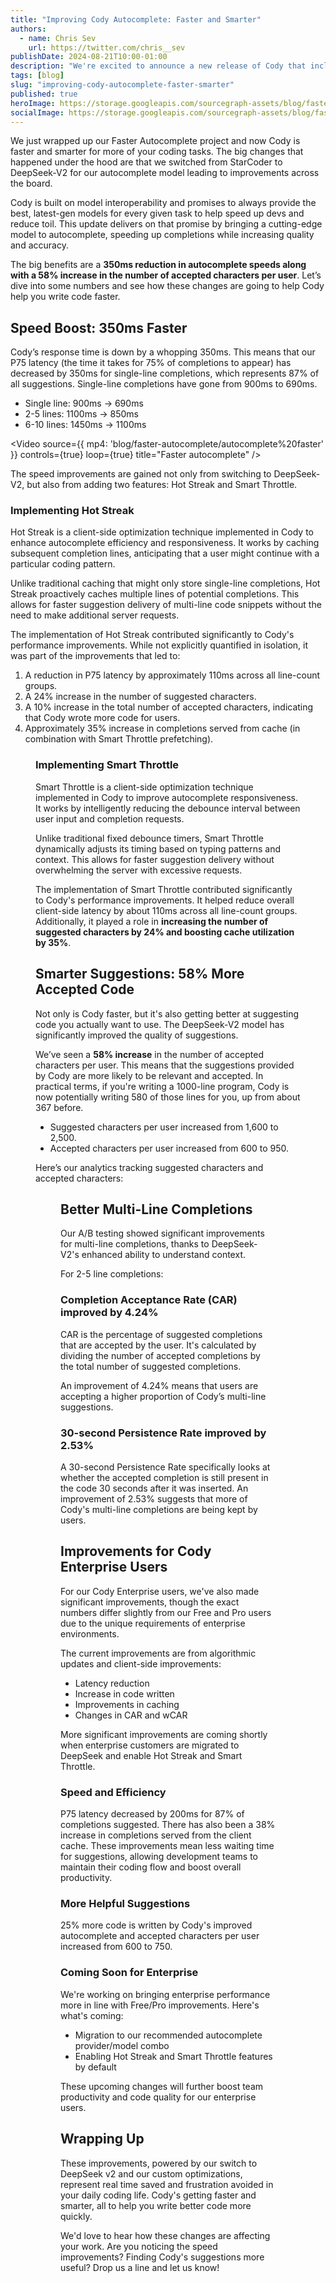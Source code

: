```yaml
---
title: "Improving Cody Autocomplete: Faster and Smarter"
authors:
  - name: Chris Sev
    url: https://twitter.com/chris__sev
publishDate: 2024-08-21T10:00-01:00
description: "We're excited to announce a new release of Cody that includes faster autocomplete and smarter code suggestions."
tags: [blog]
slug: "improving-cody-autocomplete-faster-smarter"
published: true
heroImage: https://storage.googleapis.com/sourcegraph-assets/blog/faster-autocomplete/autocomplete-cover.png
socialImage: https://storage.googleapis.com/sourcegraph-assets/blog/faster-autocomplete/autocomplete-cover.png
--- 
```


We just wrapped up our Faster Autocomplete project and now Cody is faster and smarter for more of your coding tasks. The big changes that happened under the hood are that we switched from StarCoder to DeepSeek-V2 for our autocomplete model leading to improvements across the board.

Cody is built on model interoperability and promises to always provide the best, latest-gen models for every given task to help speed up devs and reduce toil. This update delivers on that promise by bringing a cutting-edge model to autocomplete, speeding up completions while increasing quality and accuracy.

The big benefits are a **350ms reduction in autocomplete speeds along with a 58% increase in the number of accepted characters per user**. Let’s dive into some numbers and see how these changes are going to help Cody help you write code faster.

## Speed Boost: 350ms Faster

Cody’s response time is down by a whopping 350ms. This means that our P75 latency (the time it takes for 75% of completions to appear) has decreased by 350ms for single-line completions, which represents 87% of all suggestions. Single-line completions have gone from 900ms to 690ms.

- Single line: 900ms -> 690ms
- 2-5 lines: 1100ms -> 850ms
- 6-10 lines: 1450ms -> 1100ms

<Video
  source={{
    mp4: 'blog/faster-autocomplete/autocomplete%20faster'
  }}
  controls={true}
  loop={true}
  title="Faster autocomplete"
/>

The speed improvements are gained not only from switching to DeepSeek-V2, but also from adding two features: Hot Streak and Smart Throttle.

### Implementing Hot Streak

Hot Streak is a client-side optimization technique implemented in Cody to enhance autocomplete efficiency and responsiveness. It works by caching subsequent completion lines, anticipating that a user might continue with a particular coding pattern.

Unlike traditional caching that might only store single-line completions, Hot Streak proactively caches multiple lines of potential completions. This allows for faster suggestion delivery of multi-line code snippets without the need to make additional server requests.

The implementation of Hot Streak contributed significantly to Cody's performance improvements. While not explicitly quantified in isolation, it was part of the improvements that led to:

1. A reduction in P75 latency by approximately 110ms across all line-count groups.
2. A 24% increase in the number of suggested characters.
3. A 10% increase in the total number of accepted characters, indicating that Cody wrote more code for users.
4. Approximately 35% increase in completions served from cache (in combination with Smart Throttle prefetching).

<Figure 
    src="https://storage.googleapis.com/sourcegraph-assets/blog/faster-autocomplete/autocomplete-hotstreak.png"
    caption="Faster completions served from cache"
/>

### Implementing Smart Throttle

Smart Throttle is a client-side optimization technique implemented in Cody to improve autocomplete responsiveness. It works by intelligently reducing the debounce interval between user input and completion requests.

Unlike traditional fixed debounce timers, Smart Throttle dynamically adjusts its timing based on typing patterns and context. This allows for faster suggestion delivery without overwhelming the server with excessive requests.

The implementation of Smart Throttle contributed significantly to Cody's performance improvements. It helped reduce overall client-side latency by about 110ms across all line-count groups. Additionally, it played a role in **increasing the number of suggested characters by 24% and boosting cache utilization by 35%**.

## Smarter Suggestions: 58% More Accepted Code

Not only is Cody faster, but it's also getting better at suggesting code you actually want to use. The DeepSeek-V2 model has significantly improved the quality of suggestions. 

We’ve seen a **58% increase** in the number of accepted characters per user. This means that the suggestions provided by Cody are more likely to be relevant and accepted. In practical terms, if you're writing a 1000-line program, Cody is now potentially writing 580 of those lines for you, up from about 367 before.

- Suggested characters per user increased from 1,600 to 2,500.
- Accepted characters per user increased from 600 to 950.

Here’s our analytics tracking suggested characters and accepted characters:

<Figure 
    src="https://storage.googleapis.com/sourcegraph-assets/blog/faster-autocomplete/autocomplete-characters.png"
    caption="Suggested and accepted characters per user"
/>

## Better Multi-Line Completions

Our A/B testing showed significant improvements for multi-line completions, thanks to DeepSeek-V2's enhanced ability to understand context.

For 2-5 line completions:

### Completion Acceptance Rate (CAR) improved by 4.24%

CAR is the percentage of suggested completions that are accepted by the user. It's calculated by dividing the number of accepted completions by the total number of suggested completions. 

An improvement of 4.24% means that users are accepting a higher proportion of Cody’s multi-line suggestions.

### 30-second Persistence Rate improved by 2.53%

A 30-second Persistence Rate specifically looks at whether the accepted completion is still present in the code 30 seconds after it was inserted. An improvement of 2.53% suggests that more of Cody's multi-line completions are being kept by users.

## Improvements for Cody Enterprise Users

For our Cody Enterprise users, we've also made significant improvements, though the exact numbers differ slightly from our Free and Pro users due to the unique requirements of enterprise environments. 

The current improvements are from algorithmic updates and client-side improvements:

- Latency reduction
- Increase in code written
- Improvements in caching
- Changes in CAR and wCAR

More significant improvements are coming shortly when enterprise customers are migrated to DeepSeek and enable Hot Streak and Smart Throttle.

### Speed and Efficiency

P75 latency decreased by 200ms for 87% of completions suggested. There has also been a 38% increase in completions served from the client cache. These improvements mean less waiting time for suggestions, allowing development teams to maintain their coding flow and boost overall productivity.

### More Helpful Suggestions

25% more code is written by Cody's improved autocomplete and accepted characters per user increased from 600 to 750.

### Coming Soon for Enterprise

We're working on bringing enterprise performance more in line with Free/Pro improvements. Here's what's coming:

- Migration to our recommended autocomplete provider/model combo
- Enabling Hot Streak and Smart Throttle features by default

These upcoming changes will further boost team productivity and code quality for our enterprise users.

## Wrapping Up

These improvements, powered by our switch to DeepSeek v2 and our custom optimizations, represent real time saved and frustration avoided in your daily coding life. Cody's getting faster and smarter, all to help you write better code more quickly.

We'd love to hear how these changes are affecting your work. Are you noticing the speed improvements? Finding Cody's suggestions more useful? Drop us a line and let us know!